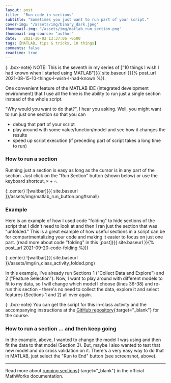 ```yaml
---
layout: post
title:  "Run code in sections"
subtitle: "Sometimes you just want to run part of your script."
cover-img: "/assets/img/binary_dark.jpeg"
thumbnail-img: "/assets/img/matlab_run_section.png"
thumbnail-img-source: "author"
date:   2021-10-02 13:37:06 -0500
tags: [MATLAB, tips & tricks, 10 things]
comments: false
readtime: true
---
```

{: .box-note}
NOTE: This is the seventh in my series of ["10 things I wish I had known when I started using MATLAB"]({{ site.baseurl }}{% post_url 2021-08-15-10-things-I-wish-I-had-known %}).

One convenient feature of the MATLAB IDE (integrated development environment) that I use all the time is the ability to run just a single section instead of the whole script.

"Why would you want to do that?", I hear you asking. Well, you might want to run just one section so that you can

- debug that part of your script
- play around with some value/function/model and see how it changes the results
- speed up script execution (if preceding part of script takes a long time to run)

### How to run a section

Running just a section is easy as long as the cursor is in any part of the section. Just click on the "Run Section" button (shown below) or use the keyboard shortcut, `⌘` + `⏎`.

{:.center}
![waitbar]({{ site.baseurl }}/assets/img/matlab_run_button.png#small)

### Example

Here is an example of how I used code "folding" to hide sections of the script that I didn't need to look at and then I ran just the section that was "unfolded." This is a great example of how useful sections in a script can be for compartmentalizing your code and making it easier to focus on just one part. (read more about code "folding" in this [post]({{ site.baseurl }}{% post_url 2021-09-20-code-folding %}))

{:.center}
![waitbar]({{ site.baseurl }}/assets/img/in_class_activity_folded.png)

In this example, I've already run Sections 1 ("Collect Data and Explore") and 2 ("Feature Selection"). Now, I want to play around with different models to fit to my data, so I will change which model I choose (lines 36-38) and re-run this section - there's no need to collect the data, explore it and select features (Sections 1 and 2) all over again.

{: .box-note}
You can get the script for this in-class activity and the accompanying instructions at the [GitHub repository](https://github.com/gdsmith5/CHEM-8860/tree/main/CHEM-8860-Activities){:target="_blank"} for the course.

### How to run a section ... and then keep going

In the example, above, I wanted to change the model I was using and then fit the data to that model (Section 3). But, maybe I also wanted to test that new model and do cross validation on it. There's a very easy way to do that in MATLAB, just select the "Run to End" button (see screenshot, above). 

---

Read more about [running sections](https://www.mathworks.com/help/matlab/matlab_prog/create-and-run-sections.html#responsive_offcanvas){:target="_blank"} in the official MathWorks documentation.